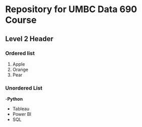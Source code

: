 # Repository for UMBC Data 690 Course

## Level 2 Header

### Ordered list

1. Apple
2. Orange
3. Pear
 
### Unordered List

 -**Python**
 - Tableau
 - Power BI
 - SQL
 
 



